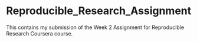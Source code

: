 # Reproducible_Research_Assignment
This contains my submission of the Week 2 Assignment for Reproducible Research Coursera course. 
